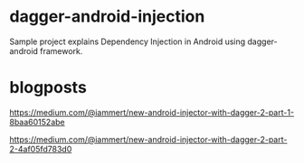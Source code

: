 # dagger-android-injection
Sample project explains Dependency Injection in Android using dagger-android framework. 

# blogposts
https://medium.com/@iammert/new-android-injector-with-dagger-2-part-1-8baa60152abe

https://medium.com/@iammert/new-android-injector-with-dagger-2-part-2-4af05fd783d0
